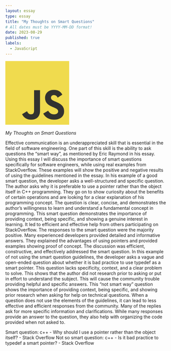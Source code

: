 ```yaml
---
layout: essay
type: essay
title: "My Thoughts on Smart Questions"
# All dates must be YYYY-MM-DD format!
date: 2023-08-29
published: true
labels:
  - JavaScript
---
```


<img width="200px" class="rounded float-start pe-4" src="../img/javascript.jpg">

*My Thoughts on Smart Questions*

  Effective communication is an underappreciated skill that is essential in the field of software engineering. One part of this skill is the ability to ask questions the “smart way”, as mentioned by Eric Raymond in his essay. Using this essay I will discuss the importance of smart questions specifically for software engineers, while using real examples from StackOverflow. These examples will show the positive and negative results of using the guidelines mentioned in the essay.
	In his example of a good smart question, the developer asks a well-structured and specific question. The author asks why it is preferable to use a pointer rather than the object itself in C++ programming. They go on to show curiosity about the benefits of certain operations and are looking for a clear explanation of his programming concept. The question is clear, concise, and demonstrates the author’s willingness to learn and understand a fundamental concept in programming.
	This smart question demonstrates the importance of providing context, being specific, and showing a genuine interest in learning. It led to efficient and effective help from others participating on StackOverflow. The responses to the smart question were the majority positive. Many experienced developers provided detailed and informative answers. They explained the advantages of using pointers and provided examples showing proof of concept. The discussion was efficient, constructive, and effectively addressed the smart question.
	In this example of not using the smart question guidelines, the developer asks a vague and open-ended question about whether it is bad practice to use typedef as a smart pointer. This question lacks specificity, context, and a clear problem to solve. This shows that the author did not research prior to asking or put in effort to understand the subject. This will cause the community trouble providing helpful and specific answers.
	This “not smart way” question shows the importance of providing context, being specific, and showing prior research when asking for help on technical questions. When a question does not use the elements of the guidelines, it can lead to less effective and efficient responses from the community. Many of the replies ask for more specific information and clarifications. While many responses provide an answer to the question, they also help with organizing the code provided when not asked to. 

Smart question: c++ - Why should I use a pointer rather than the object itself? - Stack Overflow
Not so smart question: c++ - Is it bad practice to typedef a smart pointer? - Stack Overflow

